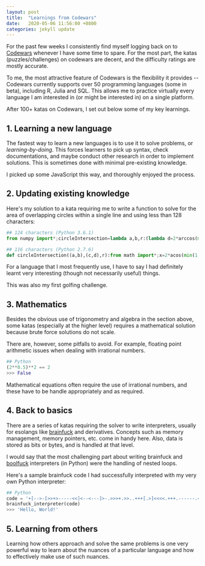 ```yaml
---
layout: post
title:  "Learnings from Codewars"
date:   2020-05-06 11:56:00 +0800
categories: jekyll update
---
```


For the past few weeks I consistently find myself logging back on to [Codewars](https://www.codewars.com/) whenever I have some time to spare. For the most part, the katas (puzzles/challenges) on codewars are decent, and the difficulty ratings are mostly accurate.

To me, the most attractive feature of Codewars is the flexibility it provides -- Codewars currently supports over 50 programming languages (some in beta), including R, Julia and SQL. This allows me to practice virtually every language I am interested in (or might be interested in) on a single platform.

After 100+ katas on Codewars, I set out below some of my key learnings.

## 1. Learning a new language

The fastest way to learn a new languages is to use it to solve problems, or *learning-by-doing*. This forces learners to pick up syntax, check documentations, and maybe conduct other research in order to implement solutions. This is sometimes done with minimal pre-existing knowledge.

I picked up some JavaScript this way, and thoroughly enjoyed the process.

## 2. Updating existing knowledge

Here's my solution to a kata requiring me to write a function to solve for the area of overlapping circles within a single line and using less than 128 characters:

```python
## 124 characters (Python 3.6.1)
from numpy import*;circleIntersection=lambda a,b,r:(lambda d=2*arccos(min(1,hypot(*subtract(b,a))/2/r)):(d-sin(d))*r*r//1)()
```

```python
## 116 characters (Python 2.7.6)
def circleIntersection((a,b),(c,d),r):from math import*;x=2*acos(min(1,hypot(a-c,b-d)/2/r));return (x-sin(x))*r*r//1
```

For a language that I most frequently use, I have to say I had definitely learnt very interesting (though not necessarily useful) things.

This was also my first golfing challenge.

## 3. Mathematics

Besides the obvious use of trigonometry and algebra in the section above, some katas (especially at the higher level) requires a mathematical solution because brute force solutions do not scale.

There are, however, some pitfalls to avoid. For example, floating point arithmetic issues when dealing with irrational numbers.

```python
## Python
(2**0.5)**2 == 2
>>> False
```

Mathematical equations often require the use of irrational numbers, and these have to be handle appropriately and as required.

## 4. Back to basics

There are a series of katas requiring the solver to write interpreters, usually for esolangs like [brainfuck](https://esolangs.org/wiki/Brainfuck) and derivatives. Concepts such as memory management, memory pointers, etc. come in handy here. Also, data is stored as bits or bytes, and is handled at that level.

I would say that the most challenging part about writing brainfuck and [boolfuck](https://esolangs.org/wiki/boolfuck) interpreters (in Python) were the handling of nested loops.

Here's a sample brainfuck code I had successfully interpreted with my very own Python interpreter:

```python
## Python
code = '+[-->-[>>+>-----<<]<--<---]>-.>>>+.>>..+++[.>]<<<<.+++.------.<<-.>>>>+.'
brainfuck_interpreter(code)
>>> 'Hello, World!'
```

## 5. Learning from others
Learning how others approach and solve the same problems is one very powerful way to learn about the nuances of a particular language and how to effectively make use of such nuances.





